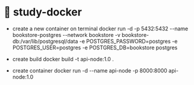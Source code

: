 # 🐳 study-docker

- create a new container on terminal
  docker run -d -p 5432:5432 --name bookstore-postgres --network bookstore -v bookstore-db:/var/lib/postgresql/data
  -e POSTGRES_PASSWORD=postgres
  -e POSTGRES_USER=postgres
  -e POSTGRES_DB=bookstore postgres

- create build
  docker build -t api-node:1.0 .

- create container
  docker run -d --name api-node -p 8000:8000 api-node:1.0

